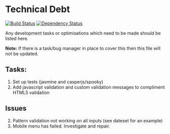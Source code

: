 # Technical Debt
[![Build Status](https://travis-ci.org/BBQDigital/esif.svg?branch=master)](https://travis-ci.org/BBQDigital/esif)
[![Dependency Status](https://gemnasium.com/BBQDigital/e-claims.svg)](https://gemnasium.com/BBQDigital/e-claims)

Any development tasks or optimisations which need to be made should be listed here.

**Note:** If there is a task/bug manager in place to cover this then this file will not be updated.

## Tasks:
1. Set up tests (jasmine and casperjs/spooky)
6. Add javascript validation and custom validation messages to compliment HTML5 validation

## Issues
2. Pattern validation not working on all inputs (see dateset for an example)
3. Mobile menu has failed. Investigate and repair.
